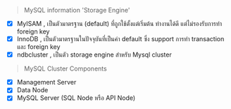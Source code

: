 > MySQL information
'Storage Engine'
- [x] MyISAM , เป็นตัวมาตรฐาน (default) ที่ถูกใช้ตั้งแต่เริ่มต้น ทำงานได้ดี แต่ไม่รองรับการทำ foreign key
- [x] InnoDB , เป็นตัวมาตรฐานในปัจจุบันที่เป็นค่า default ซึ่ง support การทำ transaction และ foreign key
- [x] ndbcluster , เป็นตัว storage engine สำหรับ Mysql cluster

> MySQL Cluster Components
- [x] Management Server 
- [x] Data Node 
- [x] MySQL Server (SQL Node หรือ API Node) 
